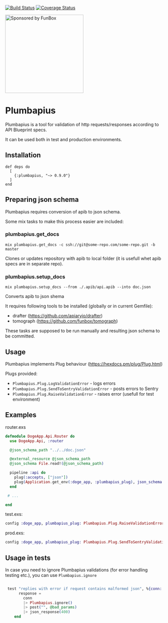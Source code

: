 [![Build Status](https://travis-ci.org/funbox/plumbapius.svg?branch=master)](https://travis-ci.org/funbox/plumbapius)
[![Coverage Status](https://coveralls.io/repos/github/funbox/plumbapius/badge.svg?branch=master)](https://coveralls.io/github/funbox/plumbapius?branch=master)

<a href="https://funbox.ru">
  <img src="http://funbox.ru/badges/sponsored_by_funbox_compact.svg" alt="Sponsored by FunBox" width=250 />
</a>

# Plumbapius

Plumbapius is a tool for validation of http requests/responses according to API Blueprint specs.

It can be used both in test and production environments.

## Installation

```
def deps do
  [
    {:plumbapius, "~> 0.9.0"}
  ]
end
```

## Preparing json schema

Plumbapius requires conversion of apib to json schema.

Some mix tasks to make this process easier are included:

### plumbapius.get_docs

`mix plumbapius.get_docs -c ssh://git@some-repo.com/some-repo.git -b master`

Clones or updates repository with apib to local folder (it is usefull whet apib specs are in separate repo).

### plumbapius.setup_docs

`mix plumbapius.setup_docs --from ./.apib/api.apib --into doc.json`

Converts apib to json shema

It requires following tools to be installed (globally or in current Gemfile):

- drafter (https://github.com/apiaryio/drafter)
- tomograph (https://github.com/funbox/tomograph)

These tasks are supposed to be run manually and resulting json schema to be committed.

## Usage

Plumbapius implements Plug behaviour (https://hexdocs.pm/plug/Plug.html)

Plugs provided:

- `Plumbapius.Plug.LogValidationError` - logs errors
- `Plumbapius.Plug.SendToSentryValidationError` - posts errors to Sentry
- `Plumbapius.Plug.RaiseValidationError` - raises error (usefull for test environment)

## Examples

router.exs

```elixir
defmodule DogeApp.Api.Router do
  use DogeApp.Api, :router

  @json_schema_path "../../doc.json"

  @external_resource @json_schema_path
  @json_schema File.read!(@json_schema_path)

  pipeline :api do
    plug(:accepts, ["json"])
    plug(Application.get_env(:doge_app, :plumbapius_plug), json_schema: @json_schema)
  end

 # ...

end
  ```

  test.exs:

  ```elixir
  config :doge_app, plumbapius_plug: Plumbapius.Plug.RaiseValidationError
  ```

  prod.exs:

  ```elixir
  config :doge_app, plumbapius_plug: Plumbapius.Plug.SendToSentryValidationError
  ```

## Usage in tests

In case you need to ignore Plumbapius validations (for error handling testing etc.), you can use `Plumbapius.ignore`

```elixir

 test "replies with error if request contains malformed json", %{conn: conn} do
      response =
        conn
        |> Plumbapius.ignore()
        |> post("", @bad_params)
        |> json_response(400)
    end

```

